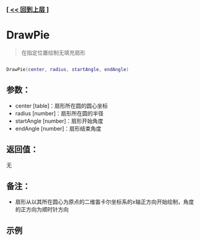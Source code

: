 ### [[ << 回到上层 ]](README.md)

# DrawPie

> 在指定位置绘制无填充扇形

```lua

DrawPie(center, radius, startAngle, endAngle)

```

## 参数：

+ center [table]：扇形所在圆的圆心坐标
+ radius [number]：扇形所在圆的半径
+ startAngle [number]：扇形开始角度
+ endAngle [number]：扇形结束角度

## 返回值：

无

## 备注：

+ 扇形从以其所在圆心为原点的二维笛卡尔坐标系的x轴正方向开始绘制，角度的正方向为顺时针方向

## 示例

```lua

```